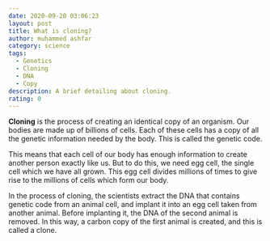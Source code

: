 ```yaml
---
date: 2020-09-20 03:06:23
layout: post
title: What is cloning?
author: muhammed ashfar
category: science
tags:
  - Genetics
  - Cloning
  - DNA
  - Copy
description: A brief detailing about cloning.
rating: 0
---
```

**Cloning** is the process of creating an identical copy of an organism. Our bodies are made up of billions of cells. Each of these cells has a copy of all the genetic information needed by the body. This is called the genetic code.

This means that each cell of our body has enough information to create another person exactly like us. But to do this, we need egg cell, the single cell which we have all grown. This egg cell divides millions of times to give rise to the millions of cells which form our body.

In the process of cloning, the scientists extract the DNA that contains genetic code from an animal cell, and implant it into an egg cell taken from another animal. Before implanting it, the DNA of the second animal is removed. In this way, a carbon copy of the first animal is created, and this is called a clone.